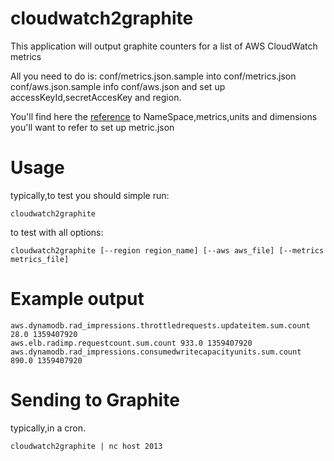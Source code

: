 # cloudwatch2graphite

This application will output graphite counters for a list of AWS CloudWatch metrics

All you need to do is:
    conf/metrics.json.sample into conf/metrics.json
    conf/aws.json.sample   info conf/aws.json  and set up accessKeyId,secretAccesKey and region.

You'll find here the [reference](http://docs.aws.amazon.com/AmazonCloudWatch/latest/DeveloperGuide/CW_Support_For_AWS.html) to NameSpace,metrics,units and dimensions you'll want to refer to set up metric.json 

# Usage

typically,to test you should simple run:

    cloudwatch2graphite

to test with all options:

    cloudwatch2graphite [--region region_name] [--aws aws_file] [--metrics metrics_file] 

# Example output

    aws.dynamodb.rad_impressions.throttledrequests.updateitem.sum.count 28.0 1359407920
    aws.elb.radimp.requestcount.sum.count 933.0 1359407920
    aws.dynamodb.rad_impressions.consumedwritecapacityunits.sum.count 890.0 1359407920

# Sending to Graphite

typically,in a cron. 

    cloudwatch2graphite | nc host 2013

